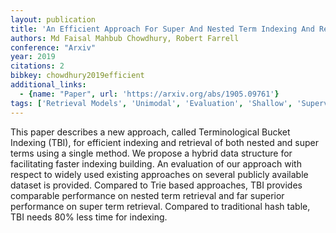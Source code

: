 ```yaml
---
layout: publication
title: 'An Efficient Approach For Super And Nested Term Indexing And Retrieval'
authors: Md Faisal Mahbub Chowdhury, Robert Farrell
conference: "Arxiv"
year: 2019
citations: 2
bibkey: chowdhury2019efficient
additional_links:
  - {name: "Paper", url: 'https://arxiv.org/abs/1905.09761'}
tags: ['Retrieval Models', 'Unimodal', 'Evaluation', 'Shallow', 'Supervised']
---
```

This paper describes a new approach, called Terminological Bucket Indexing
(TBI), for efficient indexing and retrieval of both nested and super terms
using a single method. We propose a hybrid data structure for facilitating
faster indexing building. An evaluation of our approach with respect to widely
used existing approaches on several publicly available dataset is provided.
Compared to Trie based approaches, TBI provides comparable performance on
nested term retrieval and far superior performance on super term retrieval.
Compared to traditional hash table, TBI needs 80% less time for indexing.
